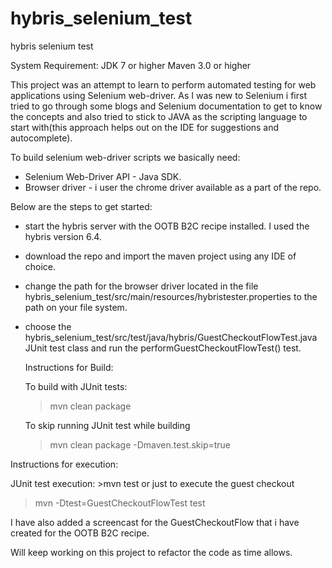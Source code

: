 # hybris_selenium_test
hybris selenium test

System Requirement:
JDK 7 or higher
Maven 3.0 or higher


This project was an attempt to learn to perform automated testing for web applications using Selenium web-driver. As I was new to Selenium
i first tried to go through some blogs and Selenium documentation to get to know the concepts and also tried to stick to JAVA as the scripting
language to start with(this approach helps out on the IDE for suggestions and autocomplete).

To build selenium web-driver scripts we basically need:
- Selenium Web-Driver API - Java SDK.
- Browser driver - i user the chrome driver available as a part of the repo.

Below are the steps to get started:
- start the hybris server with the OOTB B2C recipe installed. I used the hybris version 6.4.
- download the repo and import the maven project using any IDE of choice.
- change the path for the browser driver located in the file hybris_selenium_test/src/main/resources/hybristester.properties to the path on your 
  file system.
- choose the hybris_selenium_test/src/test/java/hybris/GuestCheckoutFlowTest.java JUnit test class and run the performGuestCheckoutFlowTest()
  test.
  
  
  Instructions for Build:
	
	To build with JUnit tests: 
	 >mvn clean package

	To skip running JUnit test while building 
	>mvn clean package -Dmaven.test.skip=true
	
Instructions for execution:

JUnit test execution:
	>mvn test
  or just to execute the guest checkout
  >mvn -Dtest=GuestCheckoutFlowTest test

  
  I have also added a screencast for the GuestCheckoutFlow that i have created for the OOTB B2C recipe. 
  
  Will keep working on this project to refactor the code as time allows.
